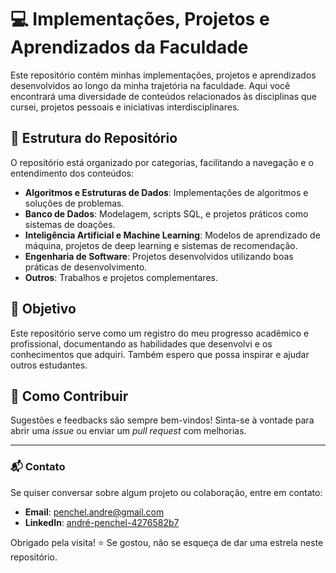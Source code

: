 # 💻 Implementações, Projetos e Aprendizados da Faculdade

Este repositório contém minhas implementações, projetos e aprendizados desenvolvidos ao longo da minha trajetória na faculdade. Aqui você encontrará uma diversidade de conteúdos relacionados às disciplinas que cursei, projetos pessoais e iniciativas interdisciplinares.

## 📂 Estrutura do Repositório

O repositório está organizado por categorias, facilitando a navegação e o entendimento dos conteúdos:

- **Algoritmos e Estruturas de Dados**: Implementações de algoritmos e soluções de problemas.
- **Banco de Dados**: Modelagem, scripts SQL, e projetos práticos como sistemas de doações.
- **Inteligência Artificial e Machine Learning**: Modelos de aprendizado de máquina, projetos de deep learning e sistemas de recomendação.
- **Engenharia de Software**: Projetos desenvolvidos utilizando boas práticas de desenvolvimento.
- **Outros**: Trabalhos e projetos complementares.

## 🌱 Objetivo

Este repositório serve como um registro do meu progresso acadêmico e profissional, documentando as habilidades que desenvolvi e os conhecimentos que adquiri. Também espero que possa inspirar e ajudar outros estudantes.

## 🚀 Como Contribuir

Sugestões e feedbacks são sempre bem-vindos! Sinta-se à vontade para abrir uma _issue_ ou enviar um _pull request_ com melhorias.

---

### 📬 Contato

Se quiser conversar sobre algum projeto ou colaboração, entre em contato:

- **Email**: [penchel.andre@gmail.com](mailto:penchel.andre@gmail.com)
- **LinkedIn**: [andré-penchel-4276582b7](https://www.linkedin.com/in/andré-penchel-4276582b7/)

Obrigado pela visita! ⭐ Se gostou, não se esqueça de dar uma estrela neste repositório.
